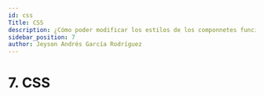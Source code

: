 ```yaml
---
id: css
Title: CSS
description: ¿Cómo poder modificar los estilos de los componnetes funcionales y/o de clases?
sidebar_position: 7
author: Jeyson Andrés García Rodríguez
---
```


# 7. CSS